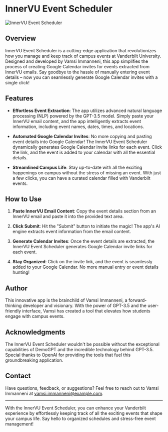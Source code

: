# InnerVU Event Scheduler

![InnerVU Event Scheduler](https://your-image-url.com)

## Overview

InnerVU Event Scheduler is a cutting-edge application that revolutionizes how you manage and keep track of campus events at Vanderbilt University. Designed and developed by Vamsi Immanneni, this app simplifies the process of creating Google Calendar invites for events extracted from InnerVU emails. Say goodbye to the hassle of manually entering event details – now you can seamlessly generate Google Calendar invites with a single click!

## Features

- **Effortless Event Extraction**: The app utilizes advanced natural language processing (NLP) powered by the GPT-3.5 model. Simply paste your InnerVU email content, and the app intelligently extracts event information, including event names, dates, times, and locations.

- **Automated Google Calendar Invites**: No more copying and pasting event details into Google Calendar! The InnerVU Event Scheduler dynamically generates Google Calendar invite links for each event. Click the link, and the event is added to your calendar with all the essential details.

- **Streamlined Campus Life**: Stay up-to-date with all the exciting happenings on campus without the stress of missing an event. With just a few clicks, you can have a curated calendar filled with Vanderbilt events.

## How to Use

1. **Paste InnerVU Email Content**: Copy the event details section from an InnerVU email and paste it into the provided text area.

2. **Click Submit**: Hit the "Submit" button to initiate the magic! The app's AI engine extracts event information from the email content.

3. **Generate Calendar Invites**: Once the event details are extracted, the InnerVU Event Scheduler generates Google Calendar invite links for each event.

4. **Stay Organized**: Click on the invite link, and the event is seamlessly added to your Google Calendar. No more manual entry or event details hunting!

## Author

This innovative app is the brainchild of Vamsi Immanneni, a forward-thinking developer and visionary. With the power of GPT-3.5 and the user-friendly interface, Vamsi has created a tool that elevates how students engage with campus events.

## Acknowledgments

The InnerVU Event Scheduler wouldn't be possible without the exceptional capabilities of DemoGPT and the incredible technology behind GPT-3.5. Special thanks to OpenAI for providing the tools that fuel this groundbreaking application.

## Contact

Have questions, feedback, or suggestions? Feel free to reach out to Vamsi Immanneni at vamsi.immanneni@example.com.

---

With the InnerVU Event Scheduler, you can enhance your Vanderbilt experience by effortlessly keeping track of all the exciting events that shape your campus life. Say hello to organized schedules and stress-free event management!
